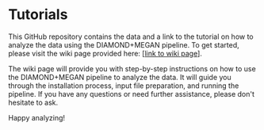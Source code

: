 # Tutorials

This GitHub repository contains the data and a link to the tutorial on how to analyze the data using the DIAMOND+MEGAN pipeline. To get started, please visit the wiki page provided here: [[link to wiki page](https://github.com/husonlab/tutorials/wiki)].

The wiki page will provide you with step-by-step instructions on how to use the DIAMOND+MEGAN pipeline to analyze the data. It will guide you through the installation process, input file preparation, and running the pipeline. If you have any questions or need further assistance, please don't hesitate to ask.

Happy analyzing!
